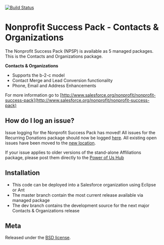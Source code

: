 [![Build Status](http://ec2-23-20-64-21.compute-1.amazonaws.com/job/npe01_master/badge/icon)](http://ec2-23-20-64-21.compute-1.amazonaws.com/job/npe01_master/)

Nonprofit Success Pack - Contacts & Organizations
=================================================

The Nonprofit Success Pack (NPSP) is available as 5 managed packages.
This is the Contacts and Organizations package.

**Contacts & Organizations**

* Supports the b-2-c model
* Contact Merge and Lead Conversion functionality
* Phone, Email and Address Enhancements

For more information go to [http://www.salesforce.org/nonprofit/nonprofit-success-pack](http://www.salesforce.org/nonprofit/nonprofit-success-pack)

How do I log an issue?
---

Issue logging for the Nonprofit Success Pack has moved!  All issues for the Recurring Donations package should now be logged [here](https://github.com/SalesforceFoundation/Cumulus/issues/new).  All existing open issues have been moved to the [new location](https://github.com/SalesforceFoundation/Cumulus/issues?labels=npe01&page=1&state=open).

If your issue applies to older versions of the stand-alone Affiliations package, please post them directly to the [Power of Us Hub](powerofus.force.com/PUBlogin)


Installation
---

* This code can be deployed into a Salesforce organization using Eclipse or Ant
* The master branch contain the most current release available via managed package
* The dev branch contains the development source for the next major Contacts & Organizations release



Meta
----

Released under the [BSD license](http://www.opensource.org/licenses/BSD-3-Clause).
